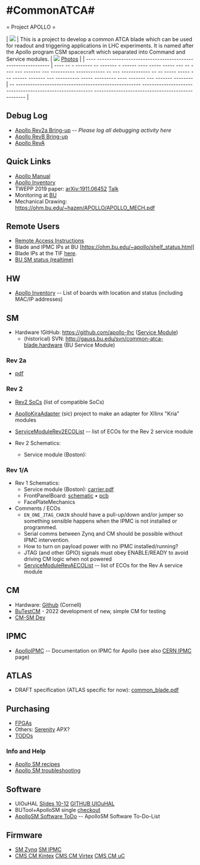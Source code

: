 # #CommonATCA#
  = Project APOLLO =


| <img src="http://ohm.bu.edu/~hazen/APOLLO/figs/apollo_200.png"> | This is a project to develop a common ATCA blade which can be used for readout and triggering applications in LHC experiments.  It is named after the Apollo program CSM spacecraft which separated into Command and Service modules. | <a href="http://ohm.bu.edu/~hazen/APOLLO/gallery/"><img src="http://ohm.bu.edu/~hazen/APOLLO/gallery/cm.jpg"></a> [Photos](http://ohm.bu.edu/~hazen/APOLLO/gallery) |
| ---- ---------------------------------------------------------- | ---- -- - ------- -- ------- - ------ ---- ----- ----- --- -- ---- --- ------- --- ---------- ------------ -- --- ------------  -- -- ----- ----- --- ------ ------- --- ---------- ----- --------- ---- ------- --- ------- -------- | -- ---------------------------------------------------- --------------------------------------------------------- ------------------------------------------------- |


## Debug Log
 * [Apollo Rev2a Bring-up](Apollo_Rev2a_Bring-up.md) -- *Please log all debugging activity here*
 * [Apollo RevB Bring-up](Apollo_RevB_Bring-up.md)
 * [Apollo RevA](Apollo_RevA.md)

## Quick Links
 * [Apollo Manual](https://apollo-lhc.gitlab.io/)
 * [Apollo Inventory](http://ohm.bu.edu:8000/login)
 * TWEPP 2019 paper: [arXiv:1911.06452](http://arxiv.org/abs/1911.06452) [Talk](http://gauss.bu.edu/svn/common-atca-blade/Meetings/2019-09-03_TWEPP/APOLLO-Hazen.pdf)
 * Monitoring at [BU](https://edf.bu.edu/shelf_data/d/TWjb6eUZk/fantrays?orgId=1&refresh=30s)
 * Mechanical Drawing: https://ohm.bu.edu/~hazen/APOLLO/APOLLO_MECH.pdf


## Remote Users
 * [Remote Access Instructions](Remote_Access_Instructions.md)
 * Blade and IPMC IPs at BU [https://ohm.bu.edu/~apollo/shelf_status.html]
 * Blade IPs at the TIF [here](https://twiki.cern.ch/twiki/bin/viewauth/CMS/Ph2TrackerTIF).
 * [BU SM status (realtime)](http://cmssun1.bu.edu/cgi-bin/index.cgi)


## HW
 * [Apollo Inventory](Apollo_Inventory.md) -- List of boards with location and status (including MAC/IP addresses)

## SM
 * Hardware !GitHub:  https://github.com/apollo-lhc ([Service Module](https://gitlab.com/apollo-lhc/apollosm-hw))
   * (historical) SVN:  http://gauss.bu.edu/svn/common-atca-blade.hardware (BU Service Module)

### Rev 2a

   * [pdf](https://gitlab.com/apollo-lhc/apollosm-hw/-/blob/03de221c32f0bd3c494af8b6b18e334daf6975f3/pdf/carrier.pdf)

### Rev 2
 * [Rev2 SoCs](Rev2_SoCs.md) (list of compatible SoCs)
 * [ApolloKiraAdapter](ApolloKiraAdapter.md) (sic) project to make an adapter for XIlinx "Kria" modules
 * [ServiceModuleRev2ECOList](ServiceModuleRev2ECOList.md) -- list of ECOs for the Rev 2 service module

 * Rev 2 Schematics:
   * Service module (Boston): [](attachments/)

### Rev 1/A
 * Rev 1 Schematics:
   * Service module (Boston): [carrier.pdf](http://gauss.bu.edu/svn/common-atca-blade.hardware/Blade/tags/RevA-AsBuilt/pdf/carrier.pdf)
   * FrontPanelBoard: [schematic](http://gauss.bu.edu/svn/common-atca-blade.hardware/Blade_FP/trunk/Blade_FP.pdf) &bull; [pcb](http://gauss.bu.edu/svn/common-atca-blade.hardware/Blade_FP/trunk/board.pdf)
   * FacePlateMechanics
 * Comments / ECOs
   * `EN_ONE_JTAG_CHAIN` should have a pull-up/down and/or jumper so something sensible happens when the IPMC is not installed or programmed.
   * Serial comms between Zynq and CM should be possible without IPMC intervention.
   * How to turn on payload power with no IPMC installed/running?
   * JTAG (and other GPIO) signals must obey ENABLE/READY to avoid driving CM logic when not powered
   * [ServiceModuleRevAECOList](ServiceModuleRevAECOList.md) -- list of ECOs for the Rev A service module


## CM

   * Hardware: [Github](https://github.com/apollo-lhc) (Cornell)
   * [BuTestCM](BuTestCM.md) - 2022 development of new, simple CM for testing
   * [CM-SM Dev](CM-SM_Dev.md)



## IPMC
 * [ApolloIPMC](ApolloIPMC.md) -- Documentation on IPMC for Apollo (see also [CERN IPMC](https://cern-ipmc.web.cern.ch/) page)


## ATLAS
 * DRAFT specification (ATLAS specific for now):  [common_blade.pdf](http://gauss.bu.edu/svn/atlas-phase-2-muon-upgrade/Documents/Proto0_Blade/trunk/common_blade.pdf)



## Purchasing
 * [FPGAs](http://ohm.bu.edu/~hazen/Private/Latest%20Apollo%20FPGA%20delivery%20estimates%20from%20AVNET.eml.txt)
 * Others: [Serenity](http://serenity.web.cern.ch/serenity/) APX?
 * [TODOs](TODOs.md)


### Info and Help
 * [Apollo SM recipes](Apollo_SM_recipes.md)
 * [Apollo SM troubleshooting](Apollo_SM_troubleshooting.md)




## Software
 * UIOuHAL [Slides 10-12](https://gauss.bu.edu/redmine/projects/common-atca-blade/repository/raw/Meetings/2019-08-19/Apollo-Update.pdf) [GITHUB UIOuHAL](https://github.com/dgastler/ipbus-software/tree/feature-UIOuHAL)
 * BUTool+ApolloSM single [checkout](https://github.com/apollo-lhc/ApolloTool)
 * [ApolloSM Software ToDo](ApolloSM_Software_ToDo.md) -- ApolloSM Software To-Do-List
## Firmware
 * [SM Zynq](SM_Zynq.md) [SM IPMC](SM_IPMC.md)
 * [CMS CM Kintex](CMS_CM_Kintex.md) [CMS CM Virtex](CMS_CM_Virtex.md) [CMS CM uC](CMS_CM_uC.md)
